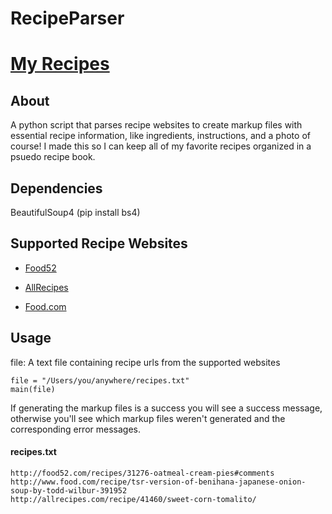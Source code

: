 # RecipeParser


# [My Recipes](https://github.com/Brooke-white/RecipeParser/tree/master/Recipes)


## About
A python script that parses recipe websites to create markup files with essential recipe information, like ingredients, instructions, and a photo of course! I made this so I can keep all of my favorite recipes organized in a psuedo recipe book. 


## Dependencies
BeautifulSoup4 (pip install bs4)


## Supported Recipe Websites
+ [Food52](https://www.Food52.com/)

+ [AllRecipes](https://www.allrecipes.com/)

+ [Food.com](http://www.food.com/)


## Usage
file: A text file containing recipe urls from the supported websites

    file = "/Users/you/anywhere/recipes.txt"
    main(file)


If generating the markup files is a success you will see a success message, otherwise you'll see which markup files weren't generated and the corresponding error messages.


#### recipes.txt
    http://food52.com/recipes/31276-oatmeal-cream-pies#comments
    http://www.food.com/recipe/tsr-version-of-benihana-japanese-onion-soup-by-todd-wilbur-391952
    http://allrecipes.com/recipe/41460/sweet-corn-tomalito/


